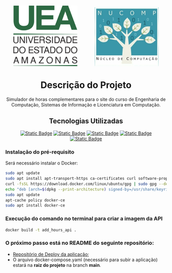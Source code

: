 <p align="center">
    <a href="https://www2.uea.edu.br" target="blank"><img hspace="25" src="add_hours/routes/assets/logo_uea.svg" width="200" alt="Logo UEA"/></a>
    <a target="_blank"><img hspace="25" src="assets/nucomp.png" width="200" alt="Logo NUCOMP" /></a>
</p>

<h1 align="center"> Descrição do Projeto </h1>

<p align="center">Simulador de horas complementares para o site do curso de Engenharia de Computação, Sistemas de Informação e Licenciatura em Computação.</p>

<h2 align="center"> Tecnologias Utilizadas </h2>

<p align="center">
	<a href="https://www.python.org"><img alt="Static Badge" src="https://img.shields.io/badge/python-white?style=for-the-badge&logo=python"></a>
	<a href="https://fastapi.tiangolo.com"><img alt="Static Badge" src="https://img.shields.io/badge/fastapi-white?style=for-the-badge&logo=FastAPI"></a>
	<a href="https://www.mongodb.com/pt-br"><img alt="Static Badge" src="https://img.shields.io/badge/mongodb-white?style=for-the-badge&logo=MongoDB"></a>
	<a href="https://www.docker.com"><img alt="Static Badge" src="https://img.shields.io/badge/Docker-white?style=for-the-badge&logo=docker&logoColor=%232496ED"></a>
	<a href="https://python-poetry.org"><img alt="Static Badge" src="https://img.shields.io/badge/poetry-white?style=for-the-badge&logo=Poetry"></a>
</p>

### Instalação do pré-requisito

Será necessário instalar o Docker:

```zsh
sudo apt update
sudo apt install apt-transport-https ca-certificates curl software-properties-common
curl -fsSL https://download.docker.com/linux/ubuntu/gpg | sudo gpg --dearmor -o /usr/share/keyrings/docker-archive-keyring.gpg
echo "deb [arch=$(dpkg --print-architecture) signed-by=/usr/share/keyrings/docker-archive-keyring.gpg] https://download.docker.com/linux/ubuntu $(lsb_release -cs) stable" | sudo tee /etc/apt/sources.list.d/docker.list > /dev/null
sudo apt update
apt-cache policy docker-ce
sudo apt install docker-ce
```

### Execução do comando no terminal para criar a imagem da API

```zsh
docker build -t add_hours_api .
```

### O próximo passo está no README do seguinte repositório:

* <a href="https://github.com/NUCOMP-UEA/simulador-de-horas-deploy">Repositório de Deploy da aplicação</a>;
* O arquivo docker-compose.yaml (necessário para subir a aplicação) estará na **raiz do projeto** na branch **main**.